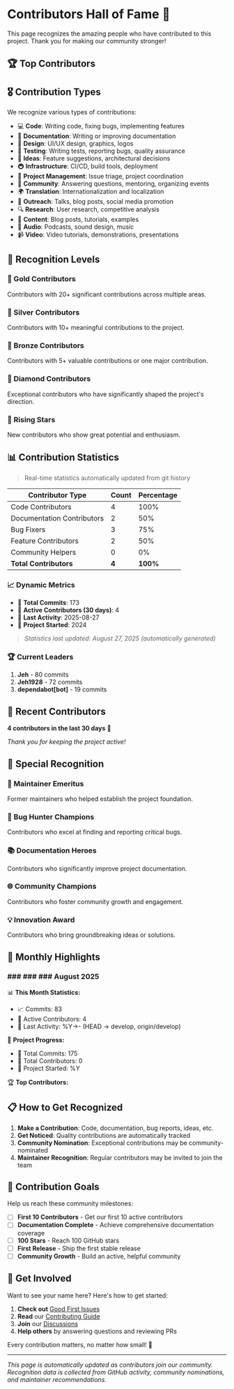 <!--
SPDX-FileCopyrightText: Copyright (c) 2025 Broadsage <opensource@broadsage.com>

SPDX-License-Identifier: Apache-2.0
-->

# Contributors Hall of Fame 🌟

This page recognizes the amazing people who have contributed to this project. Thank you for making our community stronger!

## 🏆 Top Contributors

<!-- ALL-CONTRIBUTORS-LIST:START - Do not remove or modify this section -->
<!-- prettier-ignore-start -->
<!-- markdownlint-disable -->
<!-- markdownlint-restore -->
<!-- prettier-ignore-end -->
<!-- ALL-CONTRIBUTORS-LIST:END -->

## 🎖️ Contribution Types

We recognize various types of contributions:

- 💻 **Code**: Writing code, fixing bugs, implementing features
- 📖 **Documentation**: Writing or improving documentation
- 🎨 **Design**: UI/UX design, graphics, logos
- 🧪 **Testing**: Writing tests, reporting bugs, quality assurance
- 🤔 **Ideas**: Feature suggestions, architectural decisions
- 🚇 **Infrastructure**: CI/CD, build tools, deployment
- 📆 **Project Management**: Issue triage, project coordination
- 💬 **Community**: Answering questions, mentoring, organizing events
- 🌍 **Translation**: Internationalization and localization
- 📢 **Outreach**: Talks, blog posts, social media promotion
- 🔍 **Research**: User research, competitive analysis
- 📝 **Content**: Blog posts, tutorials, examples
- 🎵 **Audio**: Podcasts, sound design, music
- 📹 **Video**: Video tutorials, demonstrations, presentations

## 🌟 Recognition Levels

### 🥇 Gold Contributors

Contributors with 20+ significant contributions across multiple areas.

### 🥈 Silver Contributors

Contributors with 10+ meaningful contributions to the project.

### 🥉 Bronze Contributors

Contributors with 5+ valuable contributions or one major contribution.

### 💎 Diamond Contributors

Exceptional contributors who have significantly shaped the project's direction.

### 🚀 Rising Stars

New contributors who show great potential and enthusiasm.

## 📊 Contribution Statistics

> Real-time statistics automatically updated from git history

| Contributor Type | Count | Percentage |
|------------------|-------|------------|
| Code Contributors | 4 | 100% |
| Documentation Contributors | 2 | 50% |
| Bug Fixers | 3 | 75% |
| Feature Contributors | 2 | 50% |
| Community Helpers | 0 | 0% |
| **Total Contributors** | **4** | **100%** |

### 📈 Dynamic Metrics

- 🚀 **Total Commits**: 173
- 👥 **Active Contributors (30 days)**: 4
- 📅 **Last Activity**: 2025-08-27
- 📆 **Project Started**: 2024

> *Statistics last updated: August 27, 2025 (automatically generated)*

### 🏆 Current Leaders

1. **Jeh** - 80 commits
2. **Jeh1928** - 72 commits  
3. **dependabot[bot]** - 19 commits

## 🎉 Recent Contributors

**4 contributors in the last 30 days** 🚀

*Thank you for keeping the project active!*

## 🏅 Special Recognition

### 🔧 Maintainer Emeritus

Former maintainers who helped establish the project foundation.

### 🎯 Bug Hunter Champions

Contributors who excel at finding and reporting critical bugs.

### 📚 Documentation Heroes

Contributors who significantly improve project documentation.

### 🌐 Community Champions

Contributors who foster community growth and engagement.

### 💡 Innovation Award

Contributors who bring groundbreaking ideas or solutions.

## 🎊 Monthly Highlights

### ### ### ### August 2025

📊 **This Month Statistics:**

- 📈 Commits: 83
- 👥 Active Contributors: 4
- 📅 Last Activity: %Y->- (HEAD -> develop, origin/develop)

🎯 **Project Progress:**

- 🚀 Total Commits: 175
- 👥 Total Contributors: 0
- 📅 Project Started: %Y

🏆 **Top Contributors:**


## 📋 How to Get Recognized

1. **Make a Contribution**: Code, documentation, bug reports, ideas, etc.
2. **Get Noticed**: Quality contributions are automatically tracked
3. **Community Nomination**: Exceptional contributions may be community-nominated
4. **Maintainer Recognition**: Regular contributors may be invited to join the team

## 🎯 Contribution Goals

Help us reach these community milestones:

- [ ] **First 10 Contributors** - Get our first 10 active contributors
- [ ] **Documentation Complete** - Achieve comprehensive documentation coverage
- [ ] **100 Stars** - Reach 100 GitHub stars
- [ ] **First Release** - Ship the first stable release
- [ ] **Community Growth** - Build an active, helpful community

## 🚀 Get Involved

Want to see your name here? Here's how to get started:

1. **Check out** [Good First Issues](https://github.com/broadsage/opensource-template/labels/good%20first%20issue)
2. **Read** our [Contributing Guide](../CONTRIBUTING.md)
3. **Join** our [Discussions](https://github.com/broadsage/opensource-template/discussions)
4. **Help others** by answering questions and reviewing PRs

Every contribution matters, no matter how small! 🌱

---

*This page is automatically updated as contributors join our community. Recognition data is collected from GitHub activity, community nominations, and maintainer recommendations.*
